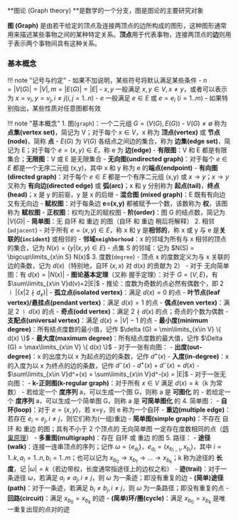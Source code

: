
**图论 (Graph theory) **是数学的一个分支，图是图论的主要研究对象

**图 (Graph)** 是由若干给定的顶点及连接两顶点的边所构成的图形，这种图形通常用来描述某些事物之间的某种特定关系。**顶点**用于代表事物，连接两顶点的**边**则用于表示两个事物间具有这种关系。

###  ###

### 基本概念 ###

!!! note "记号与约定"
	- 如果不加说明，某些符号将默认满足某些条件
	- $n=|V(G)|=|V|, m=|E(G)|=|E|$
	- $x,y$ 一般满足 $x,y \in V, x\ne y$，或者可以表示为 $x=v_i,y=v_j,i\ne j$($i,j=1..n$)
	- $e$ 一般满足 $e \in E$ 或 $e=e_i$ ($i=1..m$)
	- 如果特别指出，某些性质对任意图都有效

!!! note "基本概念"
	1. 图(`graph`)：一个二元组 $G=(V(G), E(G))$
		- $V(G) \ne \emptyset$ 称为 **点集(vertex set)**，简记为 V；对于每个 $x\in V$，x 称为 **顶点(vertex)** 或 **节点(node)**，简称 **点**
		- $E(G)$ 为 $V(G)$ 各结点之间边的集合，称为 **边集(edge set)**，简记为 E；对于每个 $e = (x,y) \in E$，称 e 为 **边(edge)**
		- **有限图**：V 和 E 都是有限集合；**无限图**：V 或 E 是无限集合
		- **无向图(undirected graph)**：对于每个 $e\in E$ 都是一个无序二元组 (x,y)，其中 x 和 y 称为 e 的**端点(endpoint)**
		- **有向图 (directed graph)**：对于每个 $e\in E$ 都是一个有序二元组 (x,y) 或 $x\to y$；$x\to y$ 又称为 **有向边(directed edge)** 或 **弧(arc)**；x 和 y 分别称为 **起点(tail)**，**终点(head)**；x 是 y 的前驱，y 是 x 的后继
		- **混合图 (mixed graph)**：E 既有有向边又有无向边
		- **赋权图**：对于每条边 **e=(x,y)** 都被赋予一个数，该数称为 **权**，该图称为 **赋权图**
		- **正权图**：权均为正的赋权图
		- **阶(order)**：图 G 的结点数，简记为 $|V(G)|$
		- **简单图**：无 自环 和 重边 的图（自环 和 重边 稍后将解释）
	2. 相邻(`adjacent`)
		- 对于所有 $e =(x,y)\in E$，称 x 和 y 是**相邻的**，称 x 或 y 与 e 是**关联的(`incident`)** 或相邻的
		- **邻域`neighborhood`**：x 的邻域为所有与 x 相邻的顶点的集合，记为 $N(x) = \{y | (x,y)\in E\}$
		- 点集 S 的邻域：记为 $N(S) = \bigcup\limits_{x\in S} N(x)$
	3. 度数(`degree`)
		- 顶点 x 的度数定义为与 x 关联的边的条数，记为 $d(x)$（特别地，自环 $(x,x)$ 对 d(x) 的贡献为 2）
		- 对于 无向简单图：有 $d(x) = |N(x)|$
		- **图论基本定理**（又称 握手定理）：对于 $G=(V,E)$，有 $\sum\limits_{x\in V}d(v)=2|E|$
			- 推论：度数为奇数的点必然有偶数个，即 $2\mid |\{x| 2\nmid d_x\}|$
		- **孤立点(isolated vertex)**：满足 $d(x) = 0$ 的点
		- **叶节点(leaf vertex)/悬挂点(pendant vertex)**：满足 $d(x) = 1$ 的点
		- **偶点(even vertex)**：满足 $2\mid d(x)$ 的点
		- **奇点(odd vertex)**：满足 $2\nmid d(x)$ 的点；奇点的个数为偶数
		- **支配点(universal vertex)**：满足 $d(x) = |V| - 1$ 的点
		- **最小度(minimum degree)**：所有结点度数的最小值，记作 $\delta (G) = \min\limits_{x\in V} \{ d(x) \}$
		- **最大度(maximum degree)**：所有结点度数的最大值，记作 $\Delta (G) = \max\limits_{x\in V} \{ d(x) \}$
		- 对于一张有向图：
			- **出度(out-degree)**：x 的出度为以 x 为起点的边的条数，记作 $d^+(x)$
			- **入度(in-degree)**：x 的入度为以 x 为终点的边的条数，记作 $d^-(x)$
			- $d^+(x) + d^-(x) = d(x)$
			- $\sum\limits_{x\in V}d^+(x) = \sum\limits_{x\in V}d^-(x) = |E|$
		- 对于一张无向图：
			- **k-正则图(k-regular graph)**：对于所有 $x\in V$ 满足 $d(x) = k$（k 为常数）
		- 若给定一个 **度序列** a，可以生成一个图 G，则称 a 是 **可图化** 的
		- 若给定一个 **度序列** a，可以生成一个简单图 G，则称 a 是 **可简单图化** 的
	4. 简单图：
		- **自环(loop)**：对于 $e=(x,y)$，若 x=y，则 e 称为一个自环
		- **重边(multiple edge)**：若存在 $e_i = e_j, i\ne j$，则它们称为(一组)重边
		- **简单图(simple graph)**：不存在 自环 和 重边 的图；具有不小于 2 个顶点的 无向简单图 一定存在度数相同的点（[鸽巢原理](https://oi-wiki.org/math/combinatorics/drawer-principle/)）
		- **多重图(multigraph)**：存在 自环 或 重边 的图
	5. 路径：
		- **途径(walk)**：连接一连串顶点的序列；记作 $\omega = \{e_{\displaystyle a_i}\}$，$e_{\displaystyle a_i} = (x_{\displaystyle b_{i-1}}, x_{\displaystyle b_i})$，其中 $i = 1..k, a_i=1..n, b_i=1..m$；也可以记为 $x_{\displaystyle b_0}\to x_{\displaystyle b_1} \to \dots \to x_{\displaystyle b_k}$；k 称为途径的 **长度**，记 $|\omega|=k$（若边带权，长度通常指途径上的边权之和）
		- **迹(trail)**：对于一条途径 $\omega$，若满足 $a_i\ne a_j, i\ne j$，则 $\omega$ 为一条迹；即没有重复的边
		- **(简单)途径(path)**：对于一条迹，若满足 $b_i\ne b_j, i\ne j$，则 $\omega$ 为一条路径；即没有重复的点
		- **回路(circuit)**：满足 $x_{\displaystyle b_0} = x_{\displaystyle b_k}$ 的迹
		- **(简单)环/圈(cycle)**：满足 $x_{\displaystyle b_0} = x_{\displaystyle b_k}$ 是唯一重复出现的点对的迹

